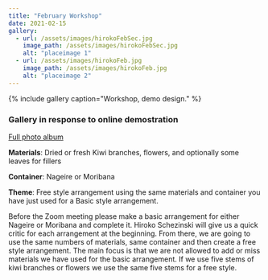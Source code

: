 ```yaml
---
title: "February Workshop"
date: 2021-02-15
gallery:
  - url: /assets/images/hirokoFebSec.jpg
    image_path: /assets/images/hirokoFebSec.jpg
    alt: "placeimage 1"
  - url: /assets/images/hirokoFeb.jpg
    image_path: /assets/images/hirokoFeb.jpg
    alt: "placeimage 2"
---
```


{% include gallery caption="Workshop, demo design." %}

### Gallery in response to online demostration

[Full photo album](https://photos.app.goo.gl/fx1DFfgkX3n9Riwf8)

**Materials**: Dried or fresh Kiwi branches, flowers, and optionally some leaves for fillers

**Container**: Nageire or Moribana

**Theme**: Free style arrangement using the same materials and container you have just used for a Basic style arrangement.

Before the Zoom meeting please make a basic arrangement for either Nageire or Moribana and complete it. Hiroko Schezinski will give us a quick critic for each arrangement at the beginning. From there, we are going to use the same numbers of materials, same container and then create a free style arrangement. The main focus is that we are not allowed to add or miss materials we have used for the basic arrangement. If we use five stems of kiwi branches or flowers we use the same five stems for a free style.
